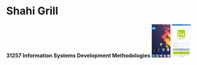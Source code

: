 # Shahi Grill
<b>31257 Information Systems Development Methodologies</b>
<img src="Screenshots/HomeSC.png" width="50">
<img src="Screenshots/AppSC.png" width="50">
